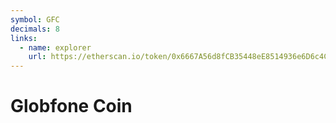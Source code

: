 ```yaml
---
symbol: GFC
decimals: 8
links:
  - name: explorer
    url: https://etherscan.io/token/0x6667A56d8fCB35448eE8514936e6D6c4CcC86E97
---
```


# Globfone Coin
